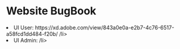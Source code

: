 #  Website BugBook 
<li>UI User: https://xd.adobe.com/view/843a0e0a-e2b7-4c76-6517-a58fcd1dd484-f20b/ /li>
<li>UI Admin: /li>

